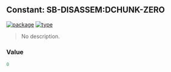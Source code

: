 ## Constant: SB-DISASSEM:DCHUNK-ZERO
[![package](https://img.shields.io/badge/Package-SB--DISASSEM-5f9ea0.svg?style=social&colorA=999999)](../) [![type](https://img.shields.io/badge/Type-Constant-5f9ea0.svg?style=social&colorA=999999)](../#constant) 

> No description.

### Value
```cl
0
```
